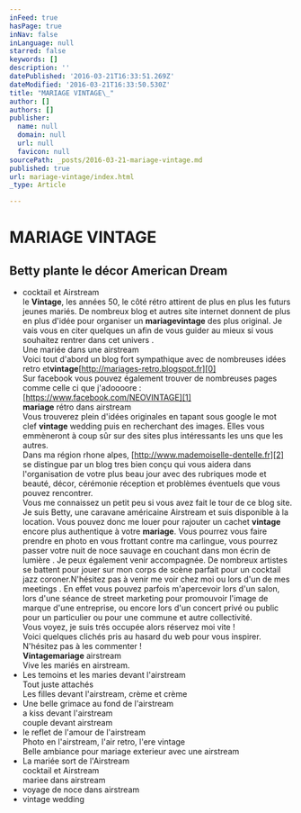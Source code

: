 ```yaml
---
inFeed: true
hasPage: true
inNav: false
inLanguage: null
starred: false
keywords: []
description: ''
datePublished: '2016-03-21T16:33:51.269Z'
dateModified: '2016-03-21T16:33:50.530Z'
title: "MARIAGE VINTAGE\_"
author: []
authors: []
publisher:
  name: null
  domain: null
  url: null
  favicon: null
sourcePath: _posts/2016-03-21-mariage-vintage.md
published: true
url: mariage-vintage/index.html
_type: Article

---
```

# MARIAGE VINTAGE 

## Betty plante le décor American Dream

* cocktail et Airstream  
le **Vintage**, les années 50, le côté rétro attirent de plus en plus les futurs jeunes mariés. De nombreux blog et autres site internet donnent de plus en plus d'idée pour organiser  un **mariagevintage** des plus original. Je vais vous en citer quelques un afin de vous guider au mieux si vous souhaitez rentrer dans cet univers .  
Une mariée dans une airstream  
Voici tout d'abord un blog fort sympathique avec de nombreuses idées retro et**vintage**[http://mariages-retro.blogspot.fr][0]  
Sur facebook vous pouvez également trouver de nombreuses pages comme celle ci que j'adoooore : [https://www.facebook.com/NEOVINTAGE][1]  
**mariage** rétro dans airstream  
Vous trouverez plein d'idées originales en tapant sous google le mot clef **vintage** wedding puis en recherchant des images. Elles vous emmèneront à coup sûr sur des sites plus intéressants les uns que les autres.  
Dans ma région rhone alpes, [http://www.mademoiselle-dentelle.fr][2] se distingue par un blog tres bien conçu qui vous aidera dans l'organisation de votre plus beau jour avec des rubriques mode et beauté, décor, cérémonie réception et problèmes éventuels que vous pouvez rencontrer.  
Vous me connaissez un petit peu si vous avez fait le tour de ce blog site. Je suis Betty, une caravane américaine Airstream et suis disponible à la location. Vous pouvez donc me louer pour rajouter un cachet **vintage** encore plus authentique à votre **mariage**. Vous pourrez vous faire prendre en photo en vous frottant contre ma carlingue, vous pourrez passer votre nuit de noce sauvage en couchant dans mon écrin de lumière . Je peux également venir accompagnée. De nombreux artistes se battent pour jouer sur mon corps de scène parfait pour un cocktail jazz coroner.N'hésitez pas à venir me voir chez moi ou lors d'un de mes meetings . En effet vous pouvez parfois m'apercevoir lors d'un salon, lors d'une séance de street marketing pour promouvoir l'image de marque d'une entreprise, ou encore lors d'un concert privé ou public pour un particulier ou pour une commune et autre collectivité.  
Vous voyez, je suis trés occupée alors réservez moi vite !  
Voici quelques clichés pris au hasard du web pour vous inspirer. N'hésitez pas à les commenter !  
**Vintagemariage** airstream  
Vive les mariés en airstream.
* Les temoins et les maries devant l'airstream  
Tout juste attachés  
Les filles devant l'airstream, crème et crème
* Une belle grimace au fond de l'airstream  
a kiss devant l'airstream  
couple devant airstream
* le reflet de l'amour de l'airstream  
Photo en l'airstream, l'air retro, l'ere vintage  
Belle ambiance pour mariage exterieur avec une airstream
* La mariée sort de l'Airstream  
cocktail et Airstream  
mariee dans airstream
* voyage de noce dans airstream
* vintage wedding

[0]: http://mariages-retro.blogspot.fr/
[1]: https://www.facebook.com/NEOVINTAGE
[2]: http://www.mademoiselle-dentelle.fr/